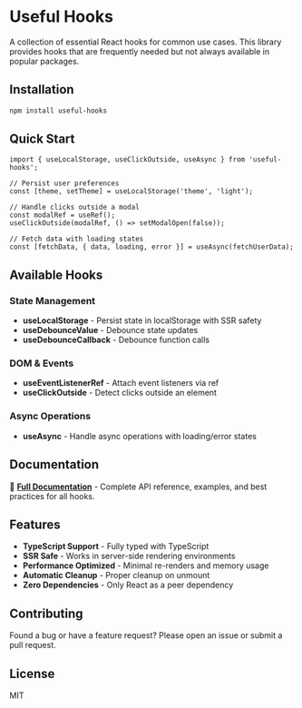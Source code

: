 # Useful Hooks

A collection of essential React hooks for common use cases. This library provides hooks that are frequently needed but not always available in popular packages.

## Installation

```bash
npm install useful-hooks
```

## Quick Start

```tsx
import { useLocalStorage, useClickOutside, useAsync } from 'useful-hooks';

// Persist user preferences
const [theme, setTheme] = useLocalStorage('theme', 'light');

// Handle clicks outside a modal
const modalRef = useRef();
useClickOutside(modalRef, () => setModalOpen(false));

// Fetch data with loading states
const [fetchData, { data, loading, error }] = useAsync(fetchUserData);
```

## Available Hooks

### State Management
- **useLocalStorage** - Persist state in localStorage with SSR safety
- **useDebounceValue** - Debounce state updates
- **useDebounceCallback** - Debounce function calls

### DOM & Events
- **useEventListenerRef** - Attach event listeners via ref
- **useClickOutside** - Detect clicks outside an element

### Async Operations
- **useAsync** - Handle async operations with loading/error states

## Documentation

📖 **[Full Documentation](./docs/README.md)** - Complete API reference, examples, and best practices for all hooks.

## Features

- **TypeScript Support** - Fully typed with TypeScript
- **SSR Safe** - Works in server-side rendering environments
- **Performance Optimized** - Minimal re-renders and memory usage
- **Automatic Cleanup** - Proper cleanup on unmount
- **Zero Dependencies** - Only React as a peer dependency

## Contributing

Found a bug or have a feature request? Please open an issue or submit a pull request.

## License

MIT 